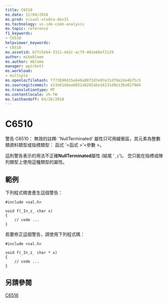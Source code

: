 ```yaml
---
title: C6510
ms.date: 11/04/2016
ms.prod: visual-studio-dev15
ms.technology: vs-ide-code-analysis
ms.topic: reference
f1_keywords:
- C6510
helpviewer_keywords:
- C6510
ms.assetid: b7fc5eb4-3311-442c-ac79-401e88ef2129
author: mikeblome
ms.author: mblome
manager: wpickett
ms.workload:
- multiple
ms.openlocfilehash: f773b90d15e646a88f2d7e97e31df0e2de4b75c5
ms.sourcegitcommit: e13e61ddea6032a8282abe16131d9e136a927984
ms.translationtype: MT
ms.contentlocale: zh-TW
ms.lasthandoff: 04/26/2018
---
```

# <a name="c6510"></a>C6510
警告 C6510： 無效的註釋: 'NullTerminated' 屬性只可用緩衝區，其元素為整數類資料類型或指標類型： 函式 '\<函式 >'\<參數 >。

 這則警告表示的用法不正確**NullTerminated**屬性 (結尾 '`_z`')。 您只能在指標或陣列類型上使用這種類型的屬性。

## <a name="example"></a>範例
 下列程式碼會產生這個警告：

```
#include <sal.h>

void f(_In_z_ char x)
{
    // code ...
}
```

 若要修正這個警告，請使用下列程式碼：

```
#include <sal.h>

void f(_In_z_ char * x)
{
    // code ...
}
```

## <a name="see-also"></a>另請參閱
 [C6516](../code-quality/c6516.md)